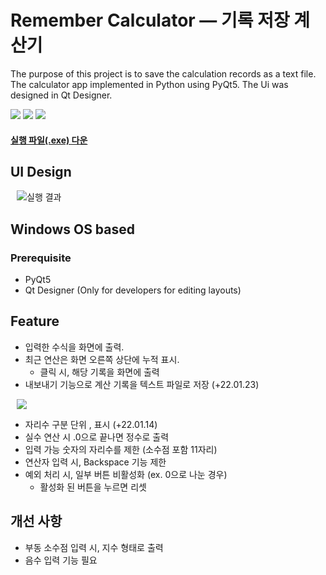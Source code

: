 # Remember Calculator — 기록 저장 계산기
The purpose of this project is to save the calculation records as a text file.
The calculator app implemented in Python using PyQt5. The Ui was designed in Qt Designer.


<a href="https://www.python.org">
<img src="https://img.shields.io/badge/Python3+-3776AB?style=flat&logo=PYTHON&logoColor=white&link=https://www.python.org/"></a>
<a href="https://www.anaconda.com">
<img src="https://img.shields.io/badge/Anaconda-44A833?style=flat&logo=Anaconda&logoColor=white&link=https://www.anaconda.com/"></a>
<a href="https://qt-brandbook.webflow.io">
<img src="https://img.shields.io/badge/Qt-41CD52?style=flat&logo=Qt&logoColor=white&link=https://qt-brandbook.webflow.io/"></a>

#### [실행 파일(.exe) 다운](https://drive.google.com/drive/folders/1vZghImyiCG-NkEmZGmCOKZh0WyjPHCXP?usp=sharing)

## UI Design
<img src="https://user-images.githubusercontent.com/69224744/150674209-dd08afc0-26e7-4b08-87c1-6faac8b4ad5e.gif" title="실행 결과" hspace="10"/>

## Windows OS based
### Prerequisite
- PyQt5
- Qt Designer (Only for developers for editing layouts)

## Feature
- 입력한 수식을 화면에 출력.
- 최근 연산은 화면 오른쪽 상단에 누적 표시.
  - 클릭 시, 해당 기록을 화면에 출력
- 내보내기 기능으로 계산 기록을 텍스트 파일로 저장 (+22.01.23)
<img src="https://user-images.githubusercontent.com/69224744/150676796-a830d690-76a9-4cc1-8473-369edd79cedf.gif" hspace="10"/>

- 자리수 구분 단위 , 표시 (+22.01.14)
- 실수 연산 시 .0으로 끝나면 정수로 출력
- 입력 가능 숫자의 자리수를 제한 (소수점 포함 11자리)
- 연산자 입력 시, Backspace 기능 제한
- 예외 처리 시, 일부 버튼 비활성화 (ex. 0으로 나눈 경우)
  - 활성화 된 버튼을 누르면 리셋
  

## 개선 사항
- 부동 소수점 입력 시, 지수 형태로 출력
- 음수 입력 기능 필요
